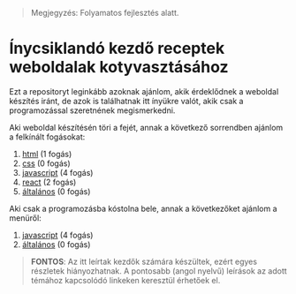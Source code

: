> Megjegyzés: Folyamatos fejlesztés alatt. 

# Ínycsiklandó kezdő receptek weboldalak kotyvasztásához

Ezt a repositoryt leginkább azoknak ajánlom, akik érdeklődnek a weboldal készítés iránt, de azok is találhatnak itt ínyükre valót, akik csak a programozással
szeretnének megismerkedni.

Aki weboldal készítésén töri a fejét, annak a következő sorrendben ajánlom a felkínált fogásokat:
1. [html](/html) (1 fogás)
2. [css](/css) (0 fogás)
3. [javascript](/javascript) (4 fogás)
4. [react](/react) (2 fogás)
5. [általános](/altalanos) (0 fogás)

Aki csak a programozásba kóstolna bele, annak a következőket ajánlom a menüről:
1. [javascript](/javascript) (4 fogás)
2. [általános](/altalanos) (0 fogás)

> __FONTOS__: Az itt leírtak kezdők számára készültek, ezért egyes részletek hiányozhatnak. A pontosabb (angol nyelvű) leírások az adott témához kapcsolódó
> linkeken keresztül érhetőek el.